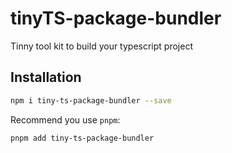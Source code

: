 # tinyTS-package-bundler

Tinny tool kit to build your typescript project

## Installation

```sh
npm i tiny-ts-package-bundler --save
```

Recommend you use `pnpm`:

```sh
pnpm add tiny-ts-package-bundler
```
